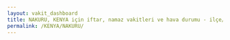 ```yaml
---
layout: vakit_dashboard
title: NAKURU, KENYA için iftar, namaz vakitleri ve hava durumu - ilçe/eyalet seç
permalink: /KENYA/NAKURU/
---
```


<script type="text/javascript">
  var GLOBAL_COUNTRY = 'KENYA';
  var GLOBAL_CITY = 'NAKURU';
  var GLOBAL_STATE = '';
  var lat = 72;
  var lon = 21;
</script>
